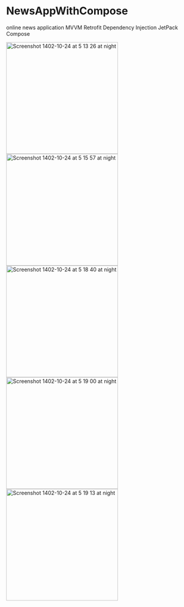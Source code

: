 # NewsAppWithCompose

online news application 
MVVM
Retrofit
Dependency Injection
JetPack Compose


<img width="300" alt="Screenshot 1402-10-24 at 5 13 26 at night" src="https://github.com/shirinvn/NewsAppWithCompose/assets/62846862/67ab8446-c9d6-4595-a345-68410dd05cd5">
<img width="300" alt="Screenshot 1402-10-24 at 5 15 57 at night" src="https://github.com/shirinvn/NewsAppWithCompose/assets/62846862/1b08a703-e742-4146-aca2-42fc2bee440b">
<img width="300" alt="Screenshot 1402-10-24 at 5 18 40 at night" src="https://github.com/shirinvn/NewsAppWithCompose/assets/62846862/17e2f211-fee7-4c77-b58d-8038acd65a07">
<img width="300" alt="Screenshot 1402-10-24 at 5 19 00 at night" src="https://github.com/shirinvn/NewsAppWithCompose/assets/62846862/97008c5c-c2b2-41a6-9b5f-9ae6ae15a6f1">
<img width="300" alt="Screenshot 1402-10-24 at 5 19 13 at night" src="https://github.com/shirinvn/NewsAppWithCompose/assets/62846862/c668ba50-9eda-4f56-80a2-bfb2cd96f7f6">
